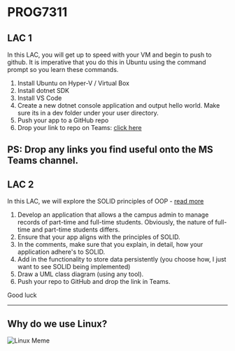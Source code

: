 # PROG7311
## LAC 1
In this LAC, you will get up to speed with your VM and begin to push to github. It is imperative that you do this in Ubuntu using the command prompt so you learn these commands.

1. Install Ubuntu on Hyper-V / Virtual Box
2. Install dotnet SDK
3. Install VS Code
4. Create a new dotnet console application and output hello world. Make sure its in a dev folder under your user directory.
5. Push your app to a GitHub repo
6. Drop your link to repo on Teams: [click here](https://teams.microsoft.com/l/message/19:7214ac4ba633433a88a5ee442d21d858@thread.skype/1615237522096?tenantId=f9532eb8-24b1-426f-903f-b29118b56657&groupId=59b7471e-0f02-4466-b053-9b278872c35a&parentMessageId=1615237522096&teamName=VC_DN_BCAD3&channelName=PROG7311%20G1&createdTime=1615237522096)

PS: Drop any links you find useful onto the MS Teams channel.
---
## LAC 2
In this LAC, we will explore the SOLID principles of OOP - [read more](https://programmingwithmosh.com/javascript/solid-5-principles-of-object-oriented-design-every-developer-must-learn/)

1. Develop an application that allows a the campus admin to manage records of part-time and full-time students. Obviously, the nature of full-time and part-time students differs.
2. Ensure that your app aligns with the principles of SOLID.
3. In the comments, make sure that you explain, in detail, how your application adhere's to SOLID.
4. Add in the functionality to store data persistently (you choose how, I just want to see SOLID being implemented)
5. Draw a UML class diagram (using any tool).
6. Push your repo to GitHub and drop the link in Teams.

Good luck

---
## Why do we use Linux?

![Linux Meme](https://i.pinimg.com/736x/84/3b/2b/843b2ba83fed85212f1e027db72bd7ef.jpg)
